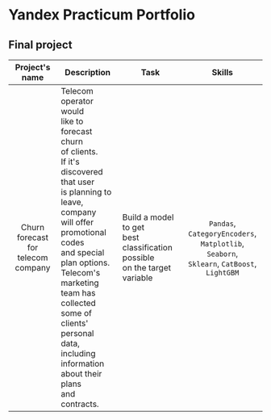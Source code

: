 # Yandex Practicum Portfolio

## Final project


| Project's name | Description | Task | Skills |
| :----:|  ---- |  ---- |  :----: |
| Churn forecast<br/>for telecom company | Telecom operator would<br/> like to forecast churn<br/> of clients.<br/> If it's discovered that user<br/> is planning to leave, company<br/> will offer promotional codes<br/> and special plan options.<br/> Telecom's marketing team has<br/> collected some of clients'<br/> personal data, including<br/> information about their plans<br/> and contracts. | Build a model to get<br/> best classification possible<br/> on the target variable | `Pandas`, `СategoryEncoders`,<br/> `Matplotlib`, `Seaborn`,<br/> `Sklearn`, `CatBoost`, `LightGBM`
